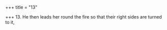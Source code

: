 +++
title = "13"

+++
13. He then leads her round the fire so that their right sides are turned to it,
